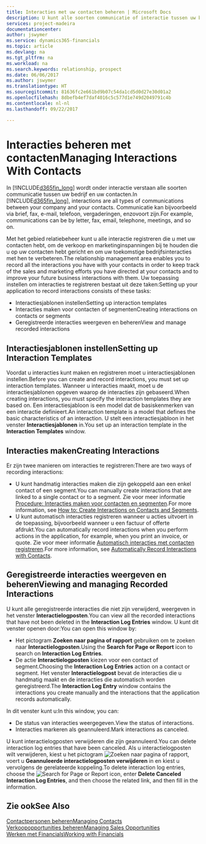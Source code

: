 ```yaml
---
title: Interacties met uw contacten beheren | Microsoft Docs
description: U kunt alle soorten communicatie of interactie tussen uw bedrijf en uw contacten beheren. Bijvoorbeeld brieven, telefoongesprekken, vergaderingen, enzovoort.
services: project-madeira
documentationcenter: 
author: jswymer
ms.service: dynamics365-financials
ms.topic: article
ms.devlang: na
ms.tgt_pltfrm: na
ms.workload: na
ms.search.keywords: relationship, prospect
ms.date: 06/06/2017
ms.author: jswymer
ms.translationtype: HT
ms.sourcegitcommit: 81636fc2e661bd9b07c54da1cd5d0d27e30d01a2
ms.openlocfilehash: 8dbefb4ef7daf4016c5c577d1e749d2049791c4b
ms.contentlocale: nl-nl
ms.lasthandoff: 09/22/2017

---
```

# <a name="managing-interactions-with-contacts"></a><span data-ttu-id="e510c-103">Interacties beheren met contacten</span><span class="sxs-lookup"><span data-stu-id="e510c-103">Managing Interactions With Contacts</span></span>
<span data-ttu-id="e510c-104">In [!INCLUDE[d365fin_long](includes/d365fin_long_md.md)] wordt onder interactie verstaan alle soorten communicatie tussen uw bedrijf en uw contacten.</span><span class="sxs-lookup"><span data-stu-id="e510c-104">In [!INCLUDE[d365fin_long](includes/d365fin_long_md.md)], interactions are all types of communications between your company and your contacts.</span></span> <span data-ttu-id="e510c-105">Communicatie kan bijvoorbeeld via brief, fax, e-mail, telefoon, vergaderingen, enzovoort zijn.</span><span class="sxs-lookup"><span data-stu-id="e510c-105">For example, communications can be by letter, fax, email, telephone, meetings, and so on.</span></span>

<span data-ttu-id="e510c-106">Met het gebied relatiebeheer kunt u alle interactie registreren die u met uw contacten hebt, om de verkoop en marketinginspanningen bij te houden die u op uw contacten hebt gericht en om uw toekomstige bedrijfsinteracties met hen te verbeteren.</span><span class="sxs-lookup"><span data-stu-id="e510c-106">The relationship management area enables you to record all the interactions you have with your contacts in order to keep track of the sales and marketing efforts you have directed at your contacts and to improve your future business interactions with them.</span></span> <span data-ttu-id="e510c-107">Uw toepassing instellen om interacties te registreren bestaat uit deze taken:</span><span class="sxs-lookup"><span data-stu-id="e510c-107">Setting up your application to record interactions consists of these tasks:</span></span>

* <span data-ttu-id="e510c-108">Interactiesjablonen instellen</span><span class="sxs-lookup"><span data-stu-id="e510c-108">Setting up interaction templates</span></span>  
* <span data-ttu-id="e510c-109">Interacties maken voor contacten of segmenten</span><span class="sxs-lookup"><span data-stu-id="e510c-109">Creating interactions on contacts or segments</span></span>  
* <span data-ttu-id="e510c-110">Geregistreerde interacties weergeven en beheren</span><span class="sxs-lookup"><span data-stu-id="e510c-110">View and manage recorded interactions</span></span>  

##  <a name="setting-up-interaction-templates"></a><span data-ttu-id="e510c-111">Interactiesjablonen instellen</span><span class="sxs-lookup"><span data-stu-id="e510c-111">Setting up Interaction Templates</span></span>
<span data-ttu-id="e510c-112">Voordat u interacties kunt maken en registreren moet u interactiesjablonen instellen.</span><span class="sxs-lookup"><span data-stu-id="e510c-112">Before you can create and record interactions, you must set up interaction templates.</span></span> <span data-ttu-id="e510c-113">Wanneer u interacties maakt, moet u de interactiesjablonen opgeven waarop de interacties zijn gebaseerd.</span><span class="sxs-lookup"><span data-stu-id="e510c-113">When creating interactions, you must specify the interaction templates they are based on.</span></span> <span data-ttu-id="e510c-114">Een interactiesjabloon is een model dat de basiskenmerken van een interactie definieert.</span><span class="sxs-lookup"><span data-stu-id="e510c-114">An interaction template is a model that defines the basic characteristics of an interaction.</span></span>
<span data-ttu-id="e510c-115">U stelt een interactiesjabloon in het venster **Interactiesjablonen** in.</span><span class="sxs-lookup"><span data-stu-id="e510c-115">You set up an interaction template in the **Interaction Templates** window.</span></span>  

## <a name="creating-interactions"></a><span data-ttu-id="e510c-116">Interacties maken</span><span class="sxs-lookup"><span data-stu-id="e510c-116">Creating Interactions</span></span>
<span data-ttu-id="e510c-117">Er zijn twee manieren om interacties te registreren:</span><span class="sxs-lookup"><span data-stu-id="e510c-117">There are two ways of recording interactions:</span></span>

* <span data-ttu-id="e510c-118">U kunt handmatig  interacties maken die zijn gekoppeld aan een enkel contact of een segment.</span><span class="sxs-lookup"><span data-stu-id="e510c-118">You can manually create interactions that are linked to a single contact or to a segment.</span></span> <span data-ttu-id="e510c-119">Zie voor meer informatie [Procedure: Interacties maken voor contacten en segmenten](marketing-how-create-interactions.md).</span><span class="sxs-lookup"><span data-stu-id="e510c-119">For more information, see [How to: Create Interactions on Contacts and Segments](marketing-how-create-interactions.md).</span></span>  
* <span data-ttu-id="e510c-120">U kunt automatisch interacties registreren wanneer u acties uitvoert in de toepassing, bijvoorbeeld wanneer u een factuur of offerte afdrukt.</span><span class="sxs-lookup"><span data-stu-id="e510c-120">You can automatically record interactions when you perform actions in the application, for example, when you print an invoice, or quote.</span></span> <span data-ttu-id="e510c-121">Zie voor meer informatie [Automatisch interacties met contacten registreren](marketing-auto-record-interactions.md).</span><span class="sxs-lookup"><span data-stu-id="e510c-121">For more information, see [Automatically Record Interactions with Contacts](marketing-auto-record-interactions.md).</span></span>

## <a name="viewing-and-managing-recorded-interactions"></a><span data-ttu-id="e510c-122">Geregistreerde interacties weergeven en beheren</span><span class="sxs-lookup"><span data-stu-id="e510c-122">Viewing and managing Recorded Interactions</span></span>
<span data-ttu-id="e510c-123">U kunt alle geregistreerde interacties die niet zijn verwijderd, weergeven in het venster **Interactielogposten**.</span><span class="sxs-lookup"><span data-stu-id="e510c-123">You can view all the recorded interactions that have not been deleted in the **Interaction Log Entries** window.</span></span> <span data-ttu-id="e510c-124">U kunt dit venster openen door:</span><span class="sxs-lookup"><span data-stu-id="e510c-124">You can open this window by:</span></span>

* <span data-ttu-id="e510c-125">Het pictogram **Zoeken naar pagina of rapport** gebruiken om te zoeken naar **Interactielogposten**.</span><span class="sxs-lookup"><span data-stu-id="e510c-125">Using the **Search for Page or Report** icon to search on **Interaction Log Entries**.</span></span>
* <span data-ttu-id="e510c-126">De actie **Interactielogposten** kiezen voor een contact of segment.</span><span class="sxs-lookup"><span data-stu-id="e510c-126">Choosing the **Interaction Log Entries** action on a contact or segment.</span></span>
  <span data-ttu-id="e510c-127">Het venster **Interactielogpost** bevat de interacties die u handmatig maakt en de interacties die automatisch worden geregistreerd.</span><span class="sxs-lookup"><span data-stu-id="e510c-127">The **Interaction Log Entry** window contains the interactions you create manually and the interactions that the application records automatically.</span></span>

<span data-ttu-id="e510c-128">In dit venster kunt u:</span><span class="sxs-lookup"><span data-stu-id="e510c-128">In this window, you can:</span></span>

* <span data-ttu-id="e510c-129">De status van interacties weergegeven.</span><span class="sxs-lookup"><span data-stu-id="e510c-129">View the status of interactions.</span></span>
* <span data-ttu-id="e510c-130">Interacties markeren als geannuleerd.</span><span class="sxs-lookup"><span data-stu-id="e510c-130">Mark interactions as canceled.</span></span>

<span data-ttu-id="e510c-131">U kunt interactielogposten verwijderen die zijn geannuleerd.</span><span class="sxs-lookup"><span data-stu-id="e510c-131">You can delete interaction log entries that have been canceled.</span></span> <span data-ttu-id="e510c-132">Als u interactielogposten wilt verwijderen, kiest u het pictogram ![Zoeken naar pagina of rapport](media/ui-search/search_small.png "pictogram Zoeken naar pagina of rapport"), voert u **Geannuleerde interactielogposten verwijderen** in en kiest u vervolgens de gerelateerde koppeling.</span><span class="sxs-lookup"><span data-stu-id="e510c-132">To delete interaction log entries, choose the ![Search for Page or Report](media/ui-search/search_small.png "Search for Page or Report icon") icon, enter **Delete Canceled Interaction Log Entries**, and then choose the related link, and then fill in the information.</span></span>

## <a name="see-also"></a><span data-ttu-id="e510c-133">Zie ook</span><span class="sxs-lookup"><span data-stu-id="e510c-133">See Also</span></span>
[<span data-ttu-id="e510c-134">Contactpersonen beheren</span><span class="sxs-lookup"><span data-stu-id="e510c-134">Managing Contacts</span></span>](marketing-contacts.md)  
[<span data-ttu-id="e510c-135">Verkoopopportunities beheren</span><span class="sxs-lookup"><span data-stu-id="e510c-135">Managing Sales Opportunities</span></span>](marketing-manage-sales-opportunities.md)  
[<span data-ttu-id="e510c-136">Werken met Financials</span><span class="sxs-lookup"><span data-stu-id="e510c-136">Working with Financials</span></span>](ui-work-product.md)  


